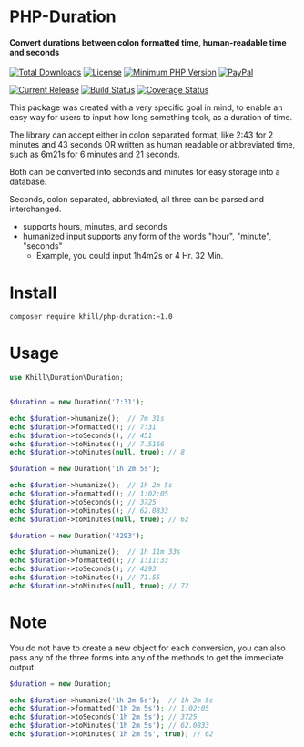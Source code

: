 # PHP-Duration
#### Convert durations between colon formatted time, human-readable time and seconds
[![Total Downloads](https://img.shields.io/packagist/dt/khill/php-duration.svg?style=plastic)](https://packagist.org/packages/khill/php-duration)
[![License](https://img.shields.io/packagist/l/khill/php-duration.svg?style=plastic)](http://opensource.org/licenses/MIT)
[![Minimum PHP Version](https://img.shields.io/badge/php-%3E%3D%205.3-8892BF.svg?style=plastic)](https://php.net/)
[![PayPal](https://img.shields.io/badge/paypal-donate-yellow.svg?style=plastic)](https://www.paypal.com/cgi-bin/webscr?cmd=_s-xclick&hosted_button_id=FLP6MYY3PYSFQ)

[![Current Release](https://img.shields.io/github/release/kevinkhill/php-duration.svg?style=plastic)](https://github.com/kevinkhill/php-duration/releases)
[![Build Status](https://img.shields.io/travis/kevinkhill/php-duration/3.0.svg?style=plastic)](https://travis-ci.org/kevinkhill/php-duration)
[![Coverage Status](https://img.shields.io/coveralls/kevinkhill/php-duration/3.0.svg?style=plastic)](https://coveralls.io/r/kevinkhill/php-duration?branch=3.0)

This package was created with a very specific goal in mind, to enable an easy way for users to input how long something took, as a duration of time.

The library can accept either in colon separated format, like 2:43 for 2 minutes and 43 seconds
OR
written as human readable or abbreviated time, such as 6m21s for 6 minutes and 21 seconds.

Both can be converted into seconds and minutes for easy storage into a database.

Seconds, colon separated, abbreviated, all three can be parsed and interchanged.
 - supports hours, minutes, and seconds
 - humanized input supports any form of the words "hour", "minute", "seconds"
   - Example, you could input 1h4m2s or 4 Hr. 32 Min.


# Install
```bash
composer require khill/php-duration:~1.0
```


# Usage
```php
use Khill\Duration\Duration;


$duration = new Duration('7:31');

echo $duration->humanize();  // 7m 31s
echo $duration->formatted(); // 7:31
echo $duration->toSeconds(); // 451
echo $duration->toMinutes(); // 7.5166
echo $duration->toMinutes(null, true); // 8
```

```php
$duration = new Duration('1h 2m 5s');

echo $duration->humanize();  // 1h 2m 5s
echo $duration->formatted(); // 1:02:05
echo $duration->toSeconds(); // 3725
echo $duration->toMinutes(); // 62.0833
echo $duration->toMinutes(null, true); // 62
```

```php
$duration = new Duration('4293');

echo $duration->humanize();  // 1h 11m 33s
echo $duration->formatted(); // 1:11:33
echo $duration->toSeconds(); // 4293
echo $duration->toMinutes(); // 71.55
echo $duration->toMinutes(null, true); // 72
```

# Note
You do not have to create a new object for each conversion, you can also pass any of the three forms into any of the methods to get the immediate output.
```php
$duration = new Duration;

echo $duration->humanize('1h 2m 5s');  // 1h 2m 5s
echo $duration->formatted('1h 2m 5s'); // 1:02:05
echo $duration->toSeconds('1h 2m 5s'); // 3725
echo $duration->toMinutes('1h 2m 5s'); // 62.0833
echo $duration->toMinutes('1h 2m 5s', true); // 62
```
